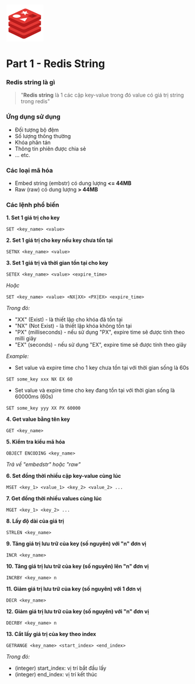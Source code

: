 ![logo](./images/redis-logo.png)

# Part 1 - Redis String

### Redis string là gì

> "**Redis string** là 1 các cặp key-value trong đó value có giá trị string trong redis"

### Ứng dụng sử dụng

- Đối tượng bộ đệm
- Số lượng thông thường
- Khóa phân tán
- Thông tin phiên được chia sẻ
- ... etc.

### Các loại mã hóa

- Embed string (embstr) có dung lượng **<= 44MB**
- Raw (raw) có dung lượng **> 44MB**

### Các lệnh phổ biến

**1. Set 1 giá trị cho key**

```shell
SET <key_name> <value>
```

**2. Set 1 giá trị cho key nếu key chưa tồn tại**

```shell
SETNX <key_name> <value>
```

**3. Set 1 giá trị và thời gian tồn tại cho key**

```shell
SETEX <key_name> <value> <expire_time>
```

_Hoặc_

```shell
SET <key_name> <value> <NX|XX> <PX|EX> <expire_time>
```

_Trong đó:_

- "XX" (Exist) - là thiết lập cho khóa đã tồn tại
- "NX" (Not Exist) - là thiết lập khóa không tồn tại
- "PX" (milliseconds) - nếu sử dụng "PX", expire time sẽ được tính theo milli giây
- "EX" (seconds) - nếu sử dụng "EX", expire time sẽ được tính theo giây

_Example:_

- Set value và expire time cho 1 key chưa tồn tại với thời gian sống là 60s

```shell
SET some_key xxx NX EX 60
```

- Set value và expire time cho key đang tồn tại với thời gian sống là 60000ms (60s)

```shell
SET some_key yyy XX PX 60000
```

**4. Get value bằng tên key**

```shell
GET <key_name>
```

**5. Kiểm tra kiểu mã hóa**

```shell
OBJECT ENCODING <key_name>
```

_Trả về "embedstr" hoặc "raw"_

**6. Set đồng thời nhiều cặp key-value cùng lúc**

```shell
MSET <key_1> <value_1> <key_2> <value_2> ...
```

**7. Get đồng thời nhiều values cùng lúc**

```shell
MGET <key_1> <key_2> ...
```

**8. Lấy độ dài của giá trị**

```shell
STRLEN <key_name>
```

**9. Tăng giá trị lưu trữ của key (số nguyên) với "n" đơn vị**

```shell
INCR <key_name>
```

**10. Tăng giá trị lưu trữ của key (số nguyên) lên "n" đơn vị**

```shell
INCRBY <key_name> n
```

**11. Giảm giá trị lưu trữ của key (số nguyên) với 1 đơn vị**

```shell
DECR <key_name>
```

**12. Giảm giá trị lưu trữ của key (số nguyên) với "n" đơn vị**

```shell
DECRBY <key_name> n
```

**13. Cắt lấy giá trị của key theo index**

```shell
GETRANGE <key_name> <start_index> <end_index>
```

_Trong đó:_

- (integer) start_index: vị trí bắt đầu lấy
- (integer) end_index: vị trí kết thúc

